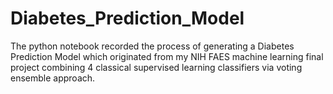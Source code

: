 # Diabetes_Prediction_Model
The python notebook recorded the process of generating a Diabetes Prediction Model which originated from my NIH FAES machine learning final project combining 4 classical supervised learning classifiers  via voting ensemble approach.
